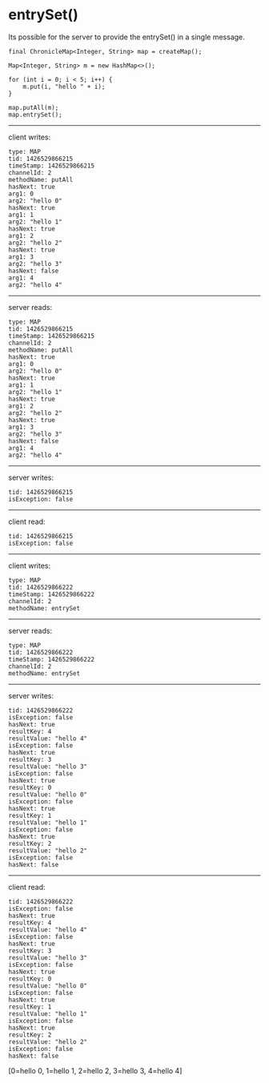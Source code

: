 # entrySet()

Its possible for the server to provide the entrySet() in a single message.

```
final ChronicleMap<Integer, String> map = createMap();

Map<Integer, String> m = new HashMap<>();

for (int i = 0; i < 5; i++) {
    m.put(i, "hello " + i);
}

map.putAll(m);
map.entrySet();
```


--------------------------------------------
client writes:
```
type: MAP
tid: 1426529866215
timeStamp: 1426529866215
channelId: 2
methodName: putAll
hasNext: true
arg1: 0
arg2: "hello 0"
hasNext: true
arg1: 1
arg2: "hello 1"
hasNext: true
arg1: 2
arg2: "hello 2"
hasNext: true
arg1: 3
arg2: "hello 3"
hasNext: false
arg1: 4
arg2: "hello 4"
```
--------------------------------------------
server reads:

```
type: MAP
tid: 1426529866215
timeStamp: 1426529866215
channelId: 2
methodName: putAll
hasNext: true
arg1: 0
arg2: "hello 0"
hasNext: true
arg1: 1
arg2: "hello 1"
hasNext: true
arg1: 2
arg2: "hello 2"
hasNext: true
arg1: 3
arg2: "hello 3"
hasNext: false
arg1: 4
arg2: "hello 4"
```
--------------------------------------------
server writes:
```
tid: 1426529866215
isException: false
```

--------------------------------
client read:
```
tid: 1426529866215
isException: false
```

--------------------------------------------
client writes:
```
type: MAP
tid: 1426529866222
timeStamp: 1426529866222
channelId: 2
methodName: entrySet
```
--------------------------------------------
server reads:
```
type: MAP
tid: 1426529866222
timeStamp: 1426529866222
channelId: 2
methodName: entrySet
```
--------------------------------------------
server writes:
```
tid: 1426529866222
isException: false
hasNext: true
resultKey: 4
resultValue: "hello 4"
isException: false
hasNext: true
resultKey: 3
resultValue: "hello 3"
isException: false
hasNext: true
resultKey: 0
resultValue: "hello 0"
isException: false
hasNext: true
resultKey: 1
resultValue: "hello 1"
isException: false
hasNext: true
resultKey: 2
resultValue: "hello 2"
isException: false
hasNext: false
```

--------------------------------
client read:
```
tid: 1426529866222
isException: false
hasNext: true
resultKey: 4
resultValue: "hello 4"
isException: false
hasNext: true
resultKey: 3
resultValue: "hello 3"
isException: false
hasNext: true
resultKey: 0
resultValue: "hello 0"
isException: false
hasNext: true
resultKey: 1
resultValue: "hello 1"
isException: false
hasNext: true
resultKey: 2
resultValue: "hello 2"
isException: false
hasNext: false
```

[0=hello 0, 1=hello 1, 2=hello 2, 3=hello 3, 4=hello 4]
